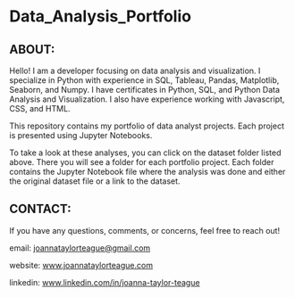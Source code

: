 # Data_Analysis_Portfolio

## **ABOUT**:

Hello! I am a developer focusing on data analysis and visualization. I specialize in Python with experience in SQL, Tableau, Pandas, Matplotlib, Seaborn, and Numpy. I have certificates in Python, SQL, and Python Data Analysis and Visualization. I also have experience working with Javascript, CSS, and HTML. 

This repository contains my portfolio of data analyst projects. Each project is presented using Jupyter Notebooks. 

To take a look at these analyses, you can click on the dataset folder listed above. There you will see a folder for each portfolio project. Each folder contains the Jupyter Notebook file where the analysis was done and either the original dataset file or a link to the dataset.


## **CONTACT**: 

If you have any questions, comments, or concerns, feel free to reach out!

email: joannataylorteague@gmail.com

website: www.joannataylorteague.com

linkedin: www.linkedin.com/in/joanna-taylor-teague

